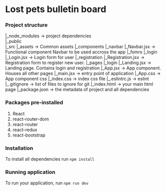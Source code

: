 # Lost pets bulletin board

### Project structure

|\_node_modules -> project dependencies  
|\_public  
|\_src
|\_assets -> Common assets
|\_components
|\_navbar
|\_Navbar.jsx -> Functional component Navbar to be used accross the app
|\_fomrs
|\_login
|\_Login.jsx -> Login form for user
|\_registration
|\_Registration.jsx -> Registration form to register new user.
|\_pages
|\_login
|\_Landing.jsx -> Landing page. Contains login and registration
|\_App.jsx -> App component. Houses all other pages
|\_main.jsx -> entry point of application
|\_App.css -> App component css
|\_index.css -> index css file
|\_.eslintrc.js -> eslint
|\_.gitignore -> list of files to ignore for git
|\_index.html -> your main html page
|\_package.json -> the metadata of project and all dependencies

### Packages pre-installed

1. React
2. react-router-dom
3. react-router
4. react-redux
5. react-bootstrap

### Installation

To install all dependencies run `npm install`

### Running application

To run your application, run `npm run dev`
